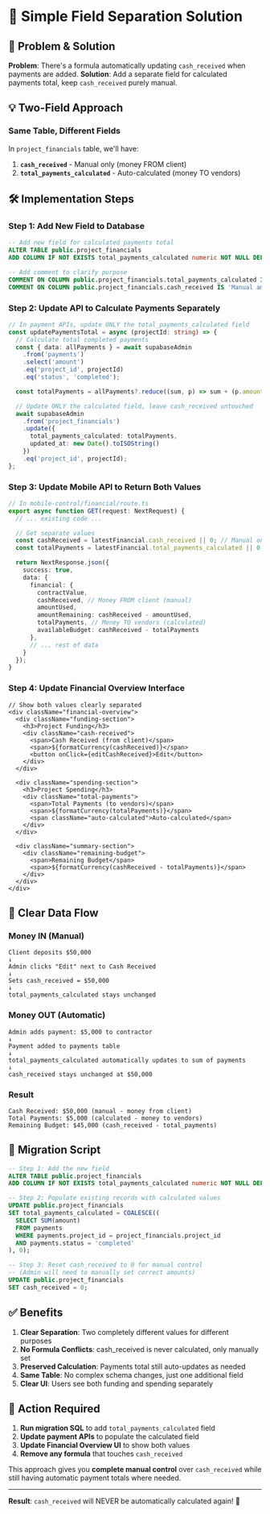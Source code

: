 # 🔧 **Simple Field Separation Solution**

## 🎯 **Problem & Solution**

**Problem**: There's a formula automatically updating `cash_received` when payments are added.
**Solution**: Add a separate field for calculated payments total, keep `cash_received` purely manual.

## 💡 **Two-Field Approach**

### **Same Table, Different Fields**
In `project_financials` table, we'll have:

1. **`cash_received`** - Manual only (money FROM client)
2. **`total_payments_calculated`** - Auto-calculated (money TO vendors)

## 🛠️ **Implementation Steps**

### **Step 1: Add New Field to Database**

```sql
-- Add new field for calculated payments total
ALTER TABLE public.project_financials 
ADD COLUMN IF NOT EXISTS total_payments_calculated numeric NOT NULL DEFAULT 0.00;

-- Add comment to clarify purpose
COMMENT ON COLUMN public.project_financials.total_payments_calculated IS 'Auto-calculated total of all completed payments (money spent on vendors/contractors)';
COMMENT ON COLUMN public.project_financials.cash_received IS 'Manual amount - money received from client (NOT calculated from payments)';
```

### **Step 2: Update API to Calculate Payments Separately**

```typescript
// In payment APIs, update ONLY the total_payments_calculated field
const updatePaymentsTotal = async (projectId: string) => {
  // Calculate total completed payments
  const { data: allPayments } = await supabaseAdmin
    .from('payments')
    .select('amount')
    .eq('project_id', projectId)
    .eq('status', 'completed');

  const totalPayments = allPayments?.reduce((sum, p) => sum + (p.amount || 0), 0) || 0;

  // Update ONLY the calculated field, leave cash_received untouched
  await supabaseAdmin
    .from('project_financials')
    .update({
      total_payments_calculated: totalPayments,
      updated_at: new Date().toISOString()
    })
    .eq('project_id', projectId);
};
```

### **Step 3: Update Mobile API to Return Both Values**

```typescript
// In mobile-control/financial/route.ts
export async function GET(request: NextRequest) {
  // ... existing code ...

  // Get separate values
  const cashReceived = latestFinancial.cash_received || 0; // Manual only
  const totalPayments = latestFinancial.total_payments_calculated || 0; // Auto-calculated

  return NextResponse.json({
    success: true,
    data: {
      financial: {
        contractValue,
        cashReceived, // Money FROM client (manual)
        amountUsed,
        amountRemaining: cashReceived - amountUsed,
        totalPayments, // Money TO vendors (calculated)
        availableBudget: cashReceived - totalPayments
      },
      // ... rest of data
    }
  });
}
```

### **Step 4: Update Financial Overview Interface**

```tsx
// Show both values clearly separated
<div className="financial-overview">
  <div className="funding-section">
    <h3>Project Funding</h3>
    <div className="cash-received">
      <span>Cash Received (from client)</span>
      <span>${formatCurrency(cashReceived)}</span>
      <button onClick={editCashReceived}>Edit</button>
    </div>
  </div>

  <div className="spending-section">
    <h3>Project Spending</h3>
    <div className="total-payments">
      <span>Total Payments (to vendors)</span>
      <span>${formatCurrency(totalPayments)}</span>
      <span className="auto-calculated">Auto-calculated</span>
    </div>
  </div>

  <div className="summary-section">
    <div className="remaining-budget">
      <span>Remaining Budget</span>
      <span>${formatCurrency(cashReceived - totalPayments)}</span>
    </div>
  </div>
</div>
```

## 🎯 **Clear Data Flow**

### **Money IN (Manual)**
```
Client deposits $50,000
↓
Admin clicks "Edit" next to Cash Received
↓
Sets cash_received = $50,000
↓
total_payments_calculated stays unchanged
```

### **Money OUT (Automatic)**
```
Admin adds payment: $5,000 to contractor
↓
Payment added to payments table
↓
total_payments_calculated automatically updates to sum of payments
↓
cash_received stays unchanged at $50,000
```

### **Result**
```
Cash Received: $50,000 (manual - money from client)
Total Payments: $5,000 (calculated - money to vendors)
Remaining Budget: $45,000 (cash_received - total_payments)
```

## 🔄 **Migration Script**

```sql
-- Step 1: Add the new field
ALTER TABLE public.project_financials 
ADD COLUMN IF NOT EXISTS total_payments_calculated numeric NOT NULL DEFAULT 0.00;

-- Step 2: Populate existing records with calculated values
UPDATE public.project_financials 
SET total_payments_calculated = COALESCE((
  SELECT SUM(amount) 
  FROM payments 
  WHERE payments.project_id = project_financials.project_id 
  AND payments.status = 'completed'
), 0);

-- Step 3: Reset cash_received to 0 for manual control
-- (Admin will need to manually set correct amounts)
UPDATE public.project_financials 
SET cash_received = 0;
```

## ✅ **Benefits**

1. **Clear Separation**: Two completely different values for different purposes
2. **No Formula Conflicts**: cash_received is never calculated, only manually set
3. **Preserved Calculation**: Payments total still auto-updates as needed
4. **Same Table**: No complex schema changes, just one additional field
5. **Clear UI**: Users see both funding and spending separately

## 🚨 **Action Required**

1. **Run migration SQL** to add `total_payments_calculated` field
2. **Update payment APIs** to populate the calculated field
3. **Update Financial Overview UI** to show both values
4. **Remove any formula** that touches `cash_received`

This approach gives you **complete manual control** over `cash_received` while still having automatic payment totals where needed.

---

**Result**: `cash_received` will NEVER be automatically calculated again! 🎉 